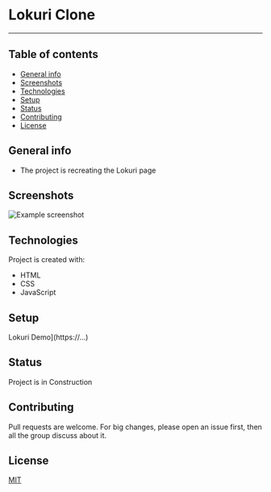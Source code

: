 # Lokuri Clone
---


## Table of contents

* [General info](    )
* [Screenshots](   )
* [Technologies](  )
* [Setup](   )
* [Status](   )
* [Contributing](    )
* [License](   )

## General info

- The project is recreating the Lokuri page

## Screenshots

![Example screenshot](   PNG)

## Technologies

Project is created with:

* HTML
* CSS
* JavaScript

## Setup

Lokuri Demo](https://...)

## Status


Project is in Construction

## Contributing

Pull requests are welcome. For big changes, please open an issue first,  then all the group discuss about it.

## License

[MIT](     )
